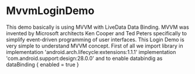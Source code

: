 # MvvmLoginDemo
This demo basically is using MVVM with LiveData Data Binding.
MVVM was invented by Microsoft architects Ken Cooper and Ted Peters specifically to simplify event-driven programming of user interfaces.
This Login Demo is very simple to understand MVVM concept.
First of all we import library in 
  implementation 'android.arch.lifecycle:extensions:1.1.1'
    implementation 'com.android.support:design:28.0.0'
    and
    to enable databindig as 
     dataBinding {
        enabled = true
    }
    
